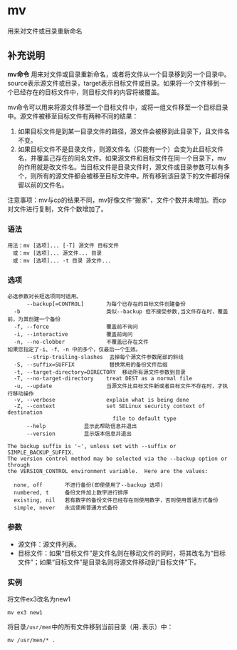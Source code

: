 mv
===

用来对文件或目录重新命名

## 补充说明

**mv命令** 用来对文件或目录重新命名，或者将文件从一个目录移到另一个目录中。source表示源文件或目录，target表示目标文件或目录。如果将一个文件移到一个已经存在的目标文件中，则目标文件的内容将被覆盖。

mv命令可以用来将源文件移至一个目标文件中，或将一组文件移至一个目标目录中。源文件被移至目标文件有两种不同的结果：

1.  如果目标文件是到某一目录文件的路径，源文件会被移到此目录下，且文件名不变。
2.  如果目标文件不是目录文件，则源文件名（只能有一个）会变为此目标文件名，并覆盖己存在的同名文件。如果源文件和目标文件在同一个目录下，mv的作用就是改文件名。当目标文件是目录文件时，源文件或目录参数可以有多个，则所有的源文件都会被移至目标文件中。所有移到该目录下的文件都将保留以前的文件名。

注意事项：mv与cp的结果不同，mv好像文件“搬家”，文件个数并未增加。而cp对文件进行复制，文件个数增加了。

### 语法  

```
用法：mv [选项]... [-T] 源文件 目标文件
　或：mv [选项]... 源文件... 目录
　或：mv [选项]... -t 目录 源文件...
```

### 选项  

```
必选参数对长短选项同时适用。
      --backup[=CONTROL]       为每个已存在的目标文件创建备份
  -b                           类似--backup 但不接受参数,当文件存在时，覆盖前，为其创建一个备份
  -f, --force                  覆盖前不询问
  -i, --interactive            覆盖前询问
  -n, --no-clobber             不覆盖已存在文件
如果您指定了-i、-f、-n 中的多个，仅最后一个生效。
      --strip-trailing-slashes  去掉每个源文件参数尾部的斜线
  -S, --suffix=SUFFIX           替换常用的备份文件后缀
  -t, --target-directory=DIRECTORY  移动所有源文件参数到目录
  -T, --no-target-directory    treat DEST as a normal file
  -u, --update                 当源文件比目标文件新或者目标文件不存在时，才执行移动操作
  -v, --verbose                explain what is being done
  -Z, --context                set SELinux security context of destination
                                 file to default type
      --help            显示此帮助信息并退出
      --version         显示版本信息并退出

The backup suffix is '~', unless set with --suffix or SIMPLE_BACKUP_SUFFIX.
The version control method may be selected via the --backup option or through
the VERSION_CONTROL environment variable.  Here are the values:

  none, off       不进行备份(即使使用了--backup 选项)
  numbered, t     备份文件加上数字进行排序
  existing, nil   若有数字的备份文件已经存在则使用数字，否则使用普通方式备份
  simple, never   永远使用普通方式备份
```

### 参数  

*   源文件：源文件列表。
*   目标文件：如果“目标文件”是文件名则在移动文件的同时，将其改名为“目标文件”；如果“目标文件”是目录名则将源文件移动到“目标文件”下。

### 实例  

将文件ex3改名为new1

```
mv ex3 new1
```

将目录`/usr/men`中的所有文件移到当前目录（用`.`表示）中：

```
mv /usr/men/* .
```


<!-- Linux命令行搜索引擎：https://jaywcjlove.github.io/linux-command/ -->

